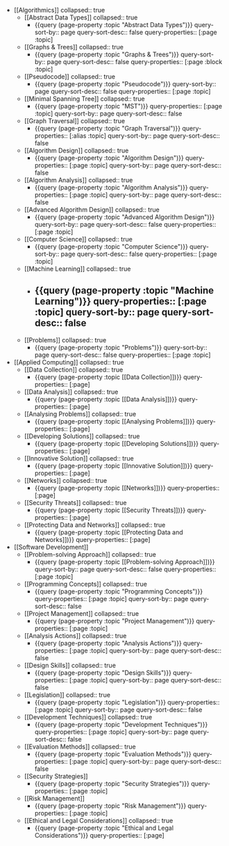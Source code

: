 - [[Algorithmics]]
  collapsed:: true
	- [[Abstract Data Types]]
	  collapsed:: true
		- {{query (page-property :topic "Abstract Data Types")}}
		  query-sort-by:: page
		  query-sort-desc:: false
		  query-properties:: [:page :topic]
	- [[Graphs & Trees]]
	  collapsed:: true
		- {{query (page-property :topic "Graphs & Trees")}}
		  query-sort-by:: page
		  query-sort-desc:: false
		  query-properties:: [:page :block :topic]
	- [[Pseudocode]]
	  collapsed:: true
		- {{query (page-property :topic "Pseudocode")}}
		  query-sort-by:: page
		  query-sort-desc:: false
		  query-properties:: [:page :topic]
	- [[Minimal Spanning Tree]]
	  collapsed:: true
		- {{query (page-property :topic "MST")}}
		  query-properties:: [:page :topic]
		  query-sort-by:: page
		  query-sort-desc:: false
	- [[Graph Traversal]]
	  collapsed:: true
		- {{query (page-property :topic "Graph Traversal")}}
		  query-properties:: [:alias :topic]
		  query-sort-by:: page
		  query-sort-desc:: false
	- [[Algorithm Design]]
	  collapsed:: true
		- {{query (page-property :topic "Algorithm Design")}}
		  query-properties:: [:page :topic]
		  query-sort-by:: page
		  query-sort-desc:: false
	- [[Algorithm Analysis]]
	  collapsed:: true
		- {{query (page-property :topic "Algorithm Analysis")}}
		  query-properties:: [:page :topic]
		  query-sort-by:: page
		  query-sort-desc:: false
	- [[Advanced Algorithm Design]]
	  collapsed:: true
		- {{query (page-property :topic "Advanced Algorithm Design")}}
		  query-sort-by:: page
		  query-sort-desc:: false
		  query-properties:: [:page :topic]
	- [[Computer Science]]
	  collapsed:: true
		- {{query (page-property :topic "Computer Science")}}
		  query-sort-by:: page
		  query-sort-desc:: false
		  query-properties:: [:page :topic]
	- [[Machine Learning]]
	  collapsed:: true
		- {{query (page-property :topic "Machine Learning")}}
		  query-properties:: [:page :topic]
		  query-sort-by:: page
		  query-sort-desc:: false
			-
	- [[Problems]]
	  collapsed:: true
		- {{query (page-property :topic "Problems")}}
		  query-sort-by:: page
		  query-sort-desc:: false
		  query-properties:: [:page :topic]
- [[Applied Computing]]
  collapsed:: true
	- [[Data Collection]]
	  collapsed:: true
		- {{query (page-property :topic [[Data Collection]])}}
		  query-properties:: [:page]
	- [[Data Analysis]]
	  collapsed:: true
		- {{query (page-property :topic [[Data Analysis]])}}
		  query-properties:: [:page]
	- [[Analysing Problems]]
	  collapsed:: true
		- {{query (page-property :topic [[Analysing Problems]])}}
		  query-properties:: [:page]
	- [[Developing Solutions]]
	  collapsed:: true
		- {{query (page-property :topic [[Developing Solutions]])}}
		  query-properties:: [:page]
	- [[Innovative Solution]]
	  collapsed:: true
		- {{query (page-property :topic [[Innovative Solution]])}}
		  query-properties:: [:page]
	- [[Networks]]
	  collapsed:: true
		- {{query (page-property :topic [[Networks]])}}
		  query-properties:: [:page]
	- [[Security Threats]]
	  collapsed:: true
		- {{query (page-property :topic [[Security Threats]])}}
		  query-properties:: [:page]
	- [[Protecting Data and Networks]]
	  collapsed:: true
		- {{query (page-property :topic [[Protecting Data and Networks]])}}
		  query-properties:: [:page]
- [[Software Development]]
	- [[Problem-solving Approach]]
	  collapsed:: true
		- {{query (page-property :topic [[Problem-solving Approach]])}}
		  query-sort-by:: page
		  query-sort-desc:: false
		  query-properties:: [:page :topic]
	- [[Programming Concepts]]
	  collapsed:: true
		- {{query (page-property :topic "Programming Concepts")}}
		  query-properties:: [:page :topic]
		  query-sort-by:: page
		  query-sort-desc:: false
	- [[Project Management]]
	  collapsed:: true
		- {{query (page-property :topic "Project Management")}}
		  query-properties:: [:page :topic]
	- [[Analysis Actions]]
	  collapsed:: true
		- {{query (page-property :topic "Analysis Actions")}}
		  query-properties:: [:page :topic]
		  query-sort-by:: page
		  query-sort-desc:: false
	- [[Design Skills]]
	  collapsed:: true
		- {{query (page-property :topic "Design Skills")}}
		  query-properties:: [:page :topic]
		  query-sort-by:: page
		  query-sort-desc:: false
	- [[Legislation]]
	  collapsed:: true
		- {{query (page-property :topic "Legislation")}}
		  query-properties:: [:page :topic]
		  query-sort-by:: page
		  query-sort-desc:: false
	- [[Development Techniques]]
	  collapsed:: true
		- {{query (page-property :topic "Development Techniques")}}
		  query-properties:: [:page :topic]
		  query-sort-by:: page
		  query-sort-desc:: false
	- [[Evaluation Methods]]
	  collapsed:: true
		- {{query (page-property :topic "Evaluation Methods")}}
		  query-properties:: [:page :topic]
		  query-sort-by:: page
		  query-sort-desc:: false
	- [[Security Strategies]]
		- {{query (page-property :topic "Security Strategies")}}
		  query-properties:: [:page :topic]
	- [[Risk Management]]
		- {{query (page-property :topic "Risk Management")}}
		  query-properties:: [:page :topic]
	- [[Ethical and Legal Considerations]]
	  collapsed:: true
		- {{query (page-property :topic "Ethical and Legal Considerations")}}
		  query-properties:: [:page]